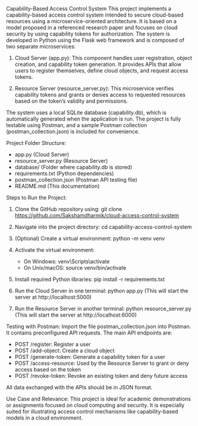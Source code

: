 Capability-Based Access Control System
This project implements a capability-based access control system intended to secure cloud-based resources using a microservice-oriented architecture. It is based on a model proposed in a referenced research paper and focuses on cloud security by using capability tokens for authorization.
The system is developed in Python using the Flask web framework and is composed of two separate microservices:

1. Cloud Server (app.py): This component handles user registration, object creation, and capability token generation. It provides APIs that allow users to register themselves, define cloud objects, and request access tokens.

2. Resource Server (resource_server.py): This microservice verifies capability tokens and grants or denies access to requested resources based on the token’s validity and permissions.

The system uses a local SQLite database (capability.db), which is automatically generated when the application is run. The project is fully testable using Postman, and a sample Postman collection (postman_collection.json) is included for convenience.

Project Folder Structure:
- app.py (Cloud Server)
- resource_server.py (Resource Server)
- database/ (Folder where capability.db is stored)
- requirements.txt (Python dependencies)
- postman_collection.json (Postman API testing file)
- README.md (This documentation)

Steps to Run the Project:

1. Clone the GitHub repository using:
   git clone https://github.com/Sakshamdharmik/cloud-access-control-system
2. Navigate into the project directory:
   cd capability-access-control-system

3. (Optional) Create a virtual environment:
   python -m venv venv

4. Activate the virtual environment:
   - On Windows: venv\Scripts\activate
   - On Unix/macOS: source venv/bin/activate

5. Install required Python libraries:
   pip install -r requirements.txt

6. Run the Cloud Server in one terminal:
   python app.py
   (This will start the server at http://localhost:5000)

7. Run the Resource Server in another terminal:
   python resource_server.py
   (This will start the server at http://localhost:6000)

Testing with Postman:
Import the file postman_collection.json into Postman. It contains preconfigured API requests. The main API endpoints are:

- POST /register: Register a user
- POST /add-object: Create a cloud object
- POST /generate-token: Generate a capability token for a user
- POST /access-resource: Used by the Resource Server to grant or deny access based on the token
- POST /revoke-token: Revoke an existing token and deny future access

All data exchanged with the APIs should be in JSON format.

Use Case and Relevance:
This project is ideal for academic demonstrations or assignments focused on cloud computing and security. It is especially suited for illustrating access control mechanisms like capability-based models in a cloud environment.
